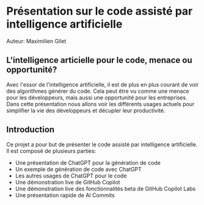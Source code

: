 # Présentation sur le code assisté par intelligence artificielle

Auteur: Maximilien Gilet

## L'intelligence articielle pour le code, menace ou opportunité?

Avec l'essor de l'intelligence artificielle, il est de plus en plus courant de voir des algorithmes générer du code. Cela peut être vu comme une menace pour les développeurs, mais aussi une opportunité pour les entreprises. Dans cette présentation nous allons voir les différents usages actuels pour simplifier la vie des développeurs et décupler leur productivité.

## Introduction

Ce projet a pour but de présenter le code assisté par intelligence artificielle. Il est composé de plusieurs parties:

- Une présentation de ChatGPT pour la génération de code
- Un exemple de génération de code avec ChatGPT
- Les autres usages de ChatGPT pour le code
- Une démonstration live de GitHub Copilot
- Une démonstration live des fonctionnalités beta de GitHub Copilot Labs
- Une présentation rapide de AI Commits
